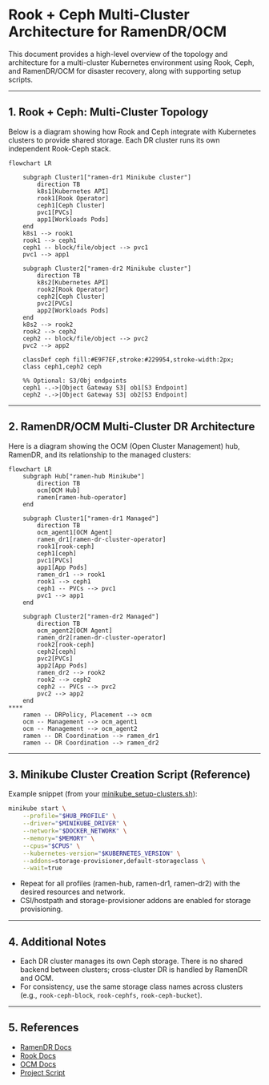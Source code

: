 # Rook + Ceph Multi-Cluster Architecture for RamenDR/OCM

This document provides a high-level overview of the topology and architecture for a multi-cluster Kubernetes environment using Rook, Ceph, and RamenDR/OCM for disaster recovery, along with supporting setup scripts.

---

## 1. Rook + Ceph: Multi-Cluster Topology

Below is a diagram showing how Rook and Ceph integrate with Kubernetes clusters to provide shared storage. Each DR cluster runs its own independent Rook-Ceph stack.

```mermaid
flowchart LR

    subgraph Cluster1["ramen-dr1 Minikube cluster"]
        direction TB
        k8s1[Kubernetes API]
        rook1[Rook Operator]
        ceph1[Ceph Cluster]
        pvc1[PVCs]
        app1[Workloads Pods]
    end
    k8s1 --> rook1
    rook1 --> ceph1
    ceph1 -- block/file/object --> pvc1
    pvc1 --> app1

    subgraph Cluster2["ramen-dr2 Minikube cluster"]
        direction TB
        k8s2[Kubernetes API]
        rook2[Rook Operator]
        ceph2[Ceph Cluster]
        pvc2[PVCs]
        app2[Workloads Pods]
    end
    k8s2 --> rook2
    rook2 --> ceph2
    ceph2 -- block/file/object --> pvc2
    pvc2 --> app2

    classDef ceph fill:#E9F7EF,stroke:#229954,stroke-width:2px;
    class ceph1,ceph2 ceph

    %% Optional: S3/Obj endpoints
    ceph1 -.->|Object Gateway S3| ob1[S3 Endpoint]
    ceph2 -.->|Object Gateway S3| ob2[S3 Endpoint]
```

---

## 2. RamenDR/OCM Multi-Cluster DR Architecture

Here is a diagram showing the OCM (Open Cluster Management) hub, RamenDR, and its relationship to the managed clusters:

```mermaid
flowchart LR
    subgraph Hub["ramen-hub Minikube"]
        direction TB
        ocm[OCM Hub]
        ramen[ramen-hub-operator]
    end

    subgraph Cluster1["ramen-dr1 Managed"]
        direction TB
        ocm_agent1[OCM Agent]
        ramen_dr1[ramen-dr-cluster-operator]
        rook1[rook-ceph]
        ceph1[ceph]
        pvc1[PVCs]
        app1[App Pods]
        ramen_dr1 --> rook1
        rook1 --> ceph1
        ceph1 -- PVCs --> pvc1
        pvc1 --> app1
    end

    subgraph Cluster2["ramen-dr2 Managed"]
        direction TB
        ocm_agent2[OCM Agent]
        ramen_dr2[ramen-dr-cluster-operator]
        rook2[rook-ceph]
        ceph2[ceph]
        pvc2[PVCs]
        app2[App Pods]
        ramen_dr2 --> rook2
        rook2 --> ceph2
        ceph2 -- PVCs --> pvc2
        pvc2 --> app2
    end
****
    ramen -- DRPolicy, Placement --> ocm
    ocm -- Management --> ocm_agent1
    ocm -- Management --> ocm_agent2
    ramen -- DR Coordination --> ramen_dr1
    ramen -- DR Coordination --> ramen_dr2
```

---

## 3. Minikube Cluster Creation Script (Reference)

Example snippet (from your [minikube_setup-clusters.sh](https://github.com/nadavleva/my-ramen-playground/blob/b933d61fd3509d3a40d724251a4dc1e6a764e3a0/demo/scripts/minikube_setup-clusters.sh)):

```bash
minikube start \
    --profile="$HUB_PROFILE" \
    --driver="$MINIKUBE_DRIVER" \
    --network="$DOCKER_NETWORK" \
    --memory="$MEMORY" \
    --cpus="$CPUS" \
    --kubernetes-version="$KUBERNETES_VERSION" \
    --addons=storage-provisioner,default-storageclass \
    --wait=true
```

- Repeat for all profiles (ramen-hub, ramen-dr1, ramen-dr2) with the desired resources and network.
- CSI/hostpath and storage-provisioner addons are enabled for storage provisioning.

---

## 4. Additional Notes

- Each DR cluster manages its own Ceph storage. There is no shared backend between clusters; cross-cluster DR is handled by RamenDR and OCM.
- For consistency, use the same storage class names across clusters (e.g., `rook-ceph-block`, `rook-cephfs`, `rook-ceph-bucket`).

---

## 5. References

- [RamenDR Docs](https://ramendr.readthedocs.io/)
- [Rook Docs](https://rook.io/docs/rook/latest/)
- [OCM Docs](https://open-cluster-management.io/)
- [Project Script](https://github.com/nadavleva/my-ramen-playground/blob/main/demo/scripts/minikube_setup-clusters.sh)